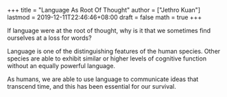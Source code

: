 +++
title = "Language As Root Of Thought"
author = ["Jethro Kuan"]
lastmod = 2019-12-11T22:46:46+08:00
draft = false
math = true
+++

If language were at the root of thought, why is it that we sometimes
find ourselves at a loss for words?

Language is one of the distinguishing features of the human species.
Other species are able to exhibit similar or higher levels of
cognitive function without an equally powerful language.

As humans, we are able to use language to communicate ideas that
transcend time, and this has been essential for our survival.
